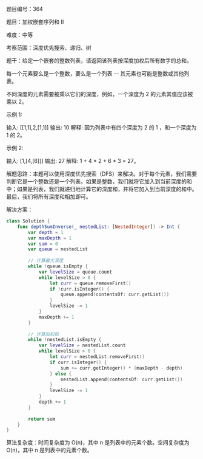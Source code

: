 题目编号：364

题目：加权嵌套序列和 II

难度：中等

考察范围：深度优先搜索、递归、树

题干：给定一个嵌套的整数列表，请返回该列表按深度加权后所有数字的总和。

每一个元素要么是一个整数，要么是一个列表 -- 其元素也可能是整数或其他列表。

不同深度的元素需要被乘以它们的深度，例如，一个深度为 2 的元素其值应该被乘以 2。

示例 1:

输入: [[1,1],2,[1,1]]
输出: 10 
解释: 因为列表中有四个深度为 2 的 1 ，和一个深度为 1 的 2。

示例 2:

输入: [1,[4,[6]]]
输出: 27 
解释: 1 + 4 * 2 + 6 * 3 = 27。

解题思路：本题可以使用深度优先搜索（DFS）来解决。对于每个元素，我们需要判断它是一个整数还是一个列表。如果是整数，我们就将它加入到当前深度的和中；如果是列表，我们就递归地计算它的深度和，并将它加入到当前深度的和中。最后，我们将所有深度和相加即可。

解决方案：

```swift
class Solution {
    func depthSumInverse(_ nestedList: [NestedInteger]) -> Int {
        var depth = 1
        var maxDepth = 1
        var sum = 0
        var queue = nestedList
        
        // 计算最大深度
        while !queue.isEmpty {
            var levelSize = queue.count
            while levelSize > 0 {
                let curr = queue.removeFirst()
                if !curr.isInteger() {
                    queue.append(contentsOf: curr.getList())
                }
                levelSize -= 1
            }
            maxDepth += 1
        }
        
        // 计算加权和
        while !nestedList.isEmpty {
            var levelSize = nestedList.count
            while levelSize > 0 {
                let curr = nestedList.removeFirst()
                if curr.isInteger() {
                    sum += curr.getInteger() * (maxDepth - depth)
                } else {
                    nestedList.append(contentsOf: curr.getList())
                }
                levelSize -= 1
            }
            depth += 1
        }
        
        return sum
    }
}
```

算法复杂度：时间复杂度为 O(n)，其中 n 是列表中的元素个数。空间复杂度为 O(n)，其中 n 是列表中的元素个数。